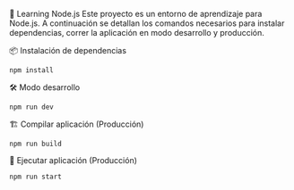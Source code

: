 🚀 Learning Node.js
Este proyecto es un entorno de aprendizaje para Node.js. A continuación se detallan los comandos necesarios para instalar dependencias, correr la aplicación en modo desarrollo y producción.

📦 Instalación de dependencias
```
npm install
```

🛠️ Modo desarrollo
```
npm run dev
```

🏗️ Compilar aplicación (Producción)
```
npm run build
```

🚀 Ejecutar aplicación (Producción)
```
npm run start
```